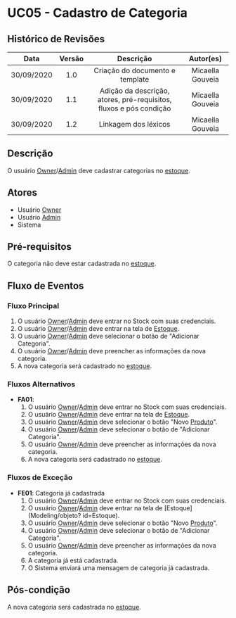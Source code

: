 # UC05 - Cadastro de Categoria

## Histórico de Revisões

| Data | Versão | Descrição | Autor(es) |
|:----:|:------:|:---------:|:---------:|
| 30/09/2020 | 1.0 | Criação do documento e template | Micaella Gouveia |
| 30/09/2020 | 1.1 | Adição da descrição, atores, pré-requisitos, fluxos e pós condição | Micaella Gouveia |
| 30/09/2020 | 1.2 | Linkagem dos léxicos | Micaella Gouveia |

## Descrição
O usuário [Owner](Modeling/objeto?id=Owner)/[Admin](Modeling/objeto?id=Admin) deve cadastrar categorias no [estoque](Modeling/objeto?id=Estoque).

## Atores
* Usuário [Owner](Modeling/objeto?id=Owner)
* Usuário [Admin](Modeling/objeto?id=Admin)
* Sistema

## Pré-requisitos
O categoria não deve estar cadastrada no [estoque](Modeling/objeto?id=Estoque).

## Fluxo de Eventos
### Fluxo Principal
1. O usuário [Owner](Modeling/objeto?id=Owner)/[Admin](Modeling/objeto?id=Admin) deve entrar no Stock com suas credenciais.
2. O usuário [Owner](Modeling/objeto?id=Owner)/[Admin](Modeling/objeto?id=Admin) deve entrar na tela de [Estoque](Modeling/objeto?id=Estoque).
3. O usuário [Owner](Modeling/objeto?id=Owner)/[Admin](Modeling/objeto?id=Admin) deve selecionar o botão de "Adicionar Categoria".
4. O usuário [Owner](Modeling/objeto?id=Owner)/[Admin](Modeling/objeto?id=Admin) deve preencher as informações da nova categoria.
5. A nova categoria será cadastrado no [estoque](Modeling/objeto?id=Estoque).

### Fluxos Alternativos
* **FA01**:
    1. O usuário [Owner](Modeling/objeto?id=Owner)/[Admin](Modeling/objeto?id=Admin) deve entrar no Stock com suas credenciais.
    2. O usuário [Owner](Modeling/objeto?id=Owner)/[Admin](Modeling/objeto?id=Admin) deve entrar na tela de [Estoque](Modeling/objeto?id=Estoque).
    3. O usuário [Owner](Modeling/objeto?id=Owner)/[Admin](Modeling/objeto?id=Admin) deve selecionar o botão "Novo [Produto](Modeling/objeto?id=Produto)".
    4. O usuário [Owner](Modeling/objeto?id=Owner)/[Admin](Modeling/objeto?id=Admin) deve selecionar o botão de "Adicionar Categoria".
    5. O usuário [Owner](Modeling/objeto?id=Owner)/[Admin](Modeling/objeto?id=Admin) deve preencher as informações da nova categoria.
    6. A nova categoria será cadastrado no [estoque](Modeling/objeto?id=Estoque).

### Fluxos de Exceção
* **FE01**: Categoria já cadastrada
    1. O usuário [Owner](Modeling/objeto?id=Owner)/[Admin](Modeling/objeto?id=Admin) deve entrar no Stock com suas credenciais.
    2. O usuário [Owner](Modeling/objeto?id=Owner)/[Admin](Modeling/objeto?id=Admin) deve entrar na tela de [Estoque](Modeling/objeto?  id=Estoque).
    3. O usuário [Owner](Modeling/objeto?id=Owner)/[Admin](Modeling/objeto?id=Admin) deve selecionar o botão "Novo [Produto](Modeling/objeto?id=Produto)".
    4. O usuário [Owner](Modeling/objeto?id=Owner)/[Admin](Modeling/objeto?id=Admin) deve selecionar o botão de "Adicionar Categoria".
    5. O usuário [Owner](Modeling/objeto?id=Owner)/[Admin](Modeling/objeto?id=Admin) deve preencher as informações da nova categoria.
    5. A categoria já está cadastrada.
    6. O Sistema enviará uma mensagem de categoria já cadastrada.

## Pós-condição
 A nova categoria será cadastrada no [estoque](Modeling/objeto?id=Estoque).